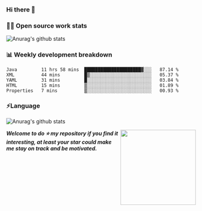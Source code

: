 

### Hi there 👋
### 👨‍💻 Open source work stats
![Anurag's github stats](https://github-readme-stats.vercel.app/api?username=wyndem&show_icons=true&theme=radical)

### 📊 Weekly development breakdown
<!--START_SECTION:waka-->
```text
Java         11 hrs 58 mins  █████████████████████▓░░░   87.14 % 
XML          44 mins         █▒░░░░░░░░░░░░░░░░░░░░░░░   05.37 % 
YAML         31 mins         █░░░░░░░░░░░░░░░░░░░░░░░░   03.84 % 
HTML         15 mins         ▒░░░░░░░░░░░░░░░░░░░░░░░░   01.89 % 
Properties   7 mins          ▒░░░░░░░░░░░░░░░░░░░░░░░░   00.93 % 
```
<!--END_SECTION:waka-->


### ⚡Language
![Anurag's github stats](https://github-readme-stats.vercel.app/api/top-langs/?username=wyndem&layout=compact&hide_border=true&langs_count=10)



<img align='right' src='https://octodex.github.com/images/hula_loop_octodex03.gif' width='200"'>


***Welcome to do ⭐ my repository if you find it interesting, at least your star could make me stay on track and be motivated.***







<!--
**wyndem/wyndem** is a ✨ _special_ ✨ repository because its `README.md` (this file) appears on your GitHub profile.

Here are some ideas to get you started:

- 🔭 I’m currently working on ...
- 🌱 I’m currently learning ...
- 👯 I’m looking to collaborate on ...
- 🤔 I’m looking for help with ...
- 💬 Ask me about ...
- 📫 How to reach me: ...
- 😄 Pronouns: ...
- ⚡ Fun fact: ...
-->
